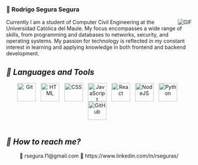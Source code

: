 ### 🗻 Rodrigo Segura Segura

<img align="right" alt="GIF" src="https://media.tenor.com/k2yVHaZJhwcAAAAM/f40-ferrari-f40flowers.gif"/>
Currently I am a student of Computer Civil Engineering at the Universidad Católica del Maule. My focus encompasses a wide range of skills, from programming and databases to networks, security, and operating systems. My passion for technology is reflected in my constant interest in learning and applying knowledge in both frontend and backend development.





## *🧰 Languages and Tools*

<div align="center">
  <img align="center" alt="Git" width="50px" style="padding-right:10px;" src="https://cdn.jsdelivr.net/gh/devicons/devicon/icons/git/git-original.svg" />
  <img align="center" alt="HTML" width="50px" style="padding-right:10px;" src="https://cdn.jsdelivr.net/gh/devicons/devicon/icons/html5/html5-plain.svg" />
  <img align="center" alt="CSS" width="50px" style="padding-right:10px;" src="https://cdn.jsdelivr.net/gh/devicons/devicon/icons/css3/css3-plain.svg" />
  <img align="center" alt="JavaScript" width="50px" style="padding-right:10px;" src="https://cdn.jsdelivr.net/gh/devicons/devicon/icons/javascript/javascript-plain.svg" />
  <img align="center" alt="React" width="50px" style="padding-right:10px;" src="https://cdn.jsdelivr.net/gh/devicons/devicon/icons/react/react-original.svg" />
  <img align="center" alt="NodeJS" width="50px" style="padding-right:10px;" src="https://cdn.jsdelivr.net/gh/devicons/devicon/icons/nodejs/nodejs-original.svg" />
  <img align="center" alt="Python" width="50px" style="padding-right:10px;" src="https://cdn.jsdelivr.net/gh/devicons/devicon/icons/python/python-plain.svg" />
  <img align="center" alt="GitHub" width="50px" style="padding-right:10px;" src="https://cdn.jsdelivr.net/gh/devicons/devicon/icons/github/github-original.svg" />
</div>
</br>

## *📲 How to reach me?*

<div align="center">
  📩 rsegura.f1@gmail.com
  💼 https://www.linkedin.com/in/rseguras/
</div>


